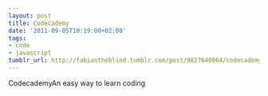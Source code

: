 ```yaml
---
layout: post
title: Codecademy
date: '2011-09-05T10:19:00+02:00'
tags:
- code
- javascript
tumblr_url: http://fabiantheblind.tumblr.com/post/9827640964/codecademy
---
```

CodecademyAn easy way to learn coding
